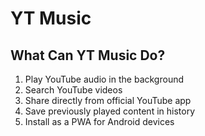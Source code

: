 # YT Music

## What Can YT Music Do?
1. Play YouTube audio in the background
2. Search YouTube videos
3. Share directly from official YouTube app
4. Save previously played content in history
5. Install as a PWA for Android devices
